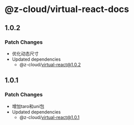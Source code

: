 # @z-cloud/virtual-react-docs

## 1.0.2

### Patch Changes

- 优化动态尺寸
- Updated dependencies
  - @z-cloud/virtual-react@1.0.2

## 1.0.1

### Patch Changes

- 增加taro和uni包
- Updated dependencies
  - @z-cloud/virtual-react@1.0.1
